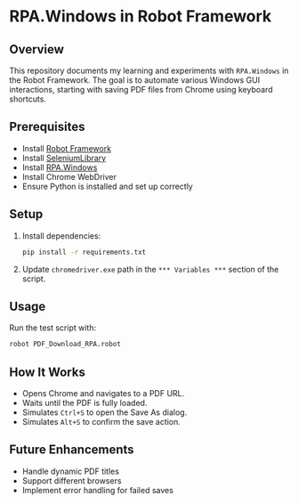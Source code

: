 # RPA.Windows in Robot Framework

## Overview
This repository documents my learning and experiments with `RPA.Windows` in the Robot Framework. The goal is to automate various Windows GUI interactions, starting with saving PDF files from Chrome using keyboard shortcuts.

## Prerequisites
- Install [Robot Framework](https://robotframework.org/)
- Install [SeleniumLibrary](https://robotframework.org/SeleniumLibrary/)
- Install [RPA.Windows](https://rpaframework.org/)
- Install Chrome WebDriver
- Ensure Python is installed and set up correctly

## Setup
1. Install dependencies:
   ```sh
   pip install -r requirements.txt
   ```
2. Update `chromedriver.exe` path in the `*** Variables ***` section of the script.

## Usage
Run the test script with:
```sh
robot PDF_Download_RPA.robot
```

## How It Works
- Opens Chrome and navigates to a PDF URL.
- Waits until the PDF is fully loaded.
- Simulates `Ctrl+S` to open the Save As dialog.
- Simulates `Alt+S` to confirm the save action.

## Future Enhancements
- Handle dynamic PDF titles
- Support different browsers
- Implement error handling for failed saves

